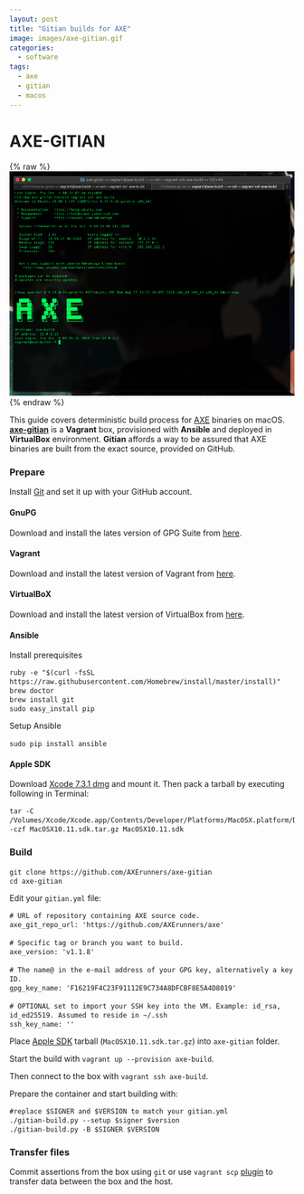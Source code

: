 ```yaml
---
layout: post
title: "Gitian builds for AXE"
image: images/axe-gitian.gif
categories:
  - software
tags:
  - axe
  - gitian
  - macos
---
```

# AXE-GITIAN

{% raw %}<img src="/images/axe-gitian-mojave.png" alt="axe-gitian">{% endraw %}

This guide covers deterministic build process for [AXE](https://github.com/AXErunners/axe) binaries on macOS. **[axe-gitian](https://github.com/AXErunners/axe-gitian)** is a **Vagrant** box, provisioned with **Ansible** and deployed in **VirtualBox** environment. **Gitian** affords a way to be assured that AXE binaries are built from the exact source, provided on GitHub.

### Prepare
Install [Git](https://git-scm.com/) and set it up with your GitHub account.

#### GnuPG
Download and install the lates version of GPG Suite from <a href="https://gpgtools.org">here</a>.

#### Vagrant
Download and install the latest version of Vagrant from <a href="https://www.vagrantup.com/downloads.html">here</a>.

#### VirtualBoX
Download and install the latest version of VirtualBox from <a href="https://www.virtualbox.org/wiki/Downloads">here</a>.

#### Ansible
Install prerequisites
```
ruby -e "$(curl -fsSL https://raw.githubusercontent.com/Homebrew/install/master/install)"
brew doctor
brew install git
sudo easy_install pip
```
Setup Ansible

`sudo pip install ansible`

#### Apple SDK
Download [Xcode 7.3.1 dmg](https://developer.apple.com/devcenter/download.action?path=/Developer_Tools/Xcode_7.3.1/Xcode_7.3.1.dmg) and mount it. Then pack a tarball by executing following in Terminal:
```
tar -C /Volumes/Xcode/Xcode.app/Contents/Developer/Platforms/MacOSX.platform/Developer/SDKs/ -czf MacOSX10.11.sdk.tar.gz MacOSX10.11.sdk
```

### Build
```
git clone https://github.com/AXErunners/axe-gitian
cd axe-gitian
```
Edit your `gitian.yml` file:
```
# URL of repository containing AXE source code.
axe_git_repo_url: 'https://github.com/AXErunners/axe'

# Specific tag or branch you want to build.
axe_version: 'v1.1.8'

# The name@ in the e-mail address of your GPG key, alternatively a key ID.
gpg_key_name: 'F16219F4C23F91112E9C734A8DFCBF8E5A4D8019'

# OPTIONAL set to import your SSH key into the VM. Example: id_rsa, id_ed25519. Assumed to reside in ~/.ssh
ssh_key_name: ''
```
Place [Apple SDK](https://github.com/AXErunners/axe/blob/master/doc/README_osx.md) tarball (`MacOSX10.11.sdk.tar.gz`) into `axe-gitian` folder.

Start the build with `vagrant up --provision axe-build`.

Then connect to the box with `vagrant ssh axe-build`.

Prepare the container and start building with:
```
#replace $SIGNER and $VERSION to match your gitian.yml
./gitian-build.py --setup $signer $version
./gitian-build.py -B $SIGNER $VERSION
```
### Transfer files

Commit assertions from the box using `git` or use `vagrant scp` [plugin](https://github.com/AXErunners/axe-gitian#copying-files) to transfer data between the box and the host.
